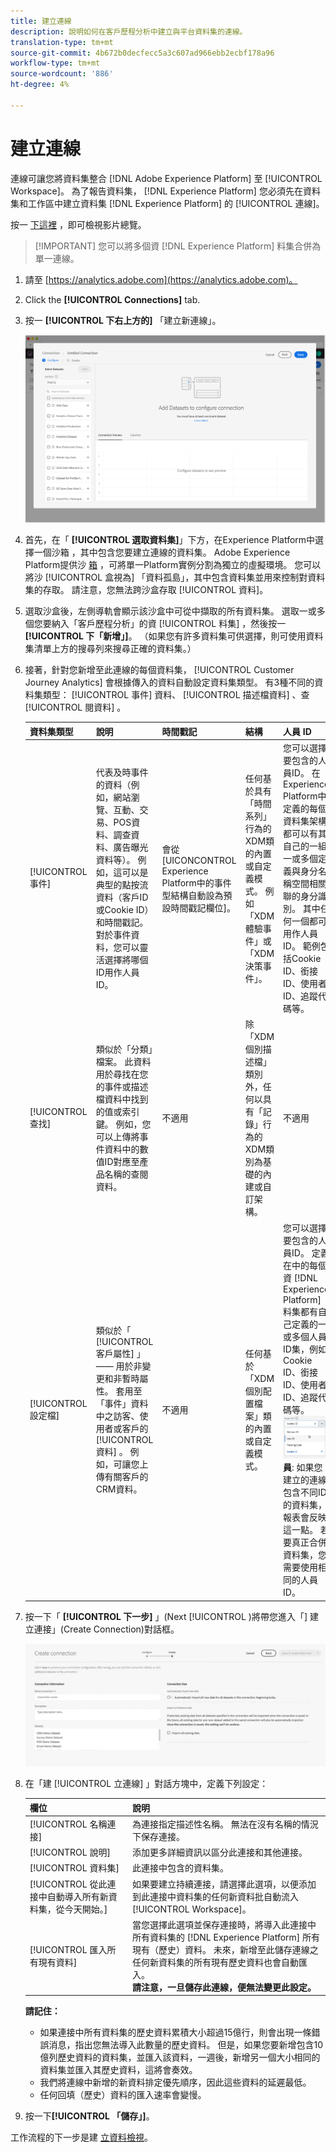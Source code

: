 ```yaml
---
title: 建立連線
description: 說明如何在客戶歷程分析中建立與平台資料集的連線。
translation-type: tm+mt
source-git-commit: 4b672b0decfecc5a3c607ad966ebb2ecbf178a96
workflow-type: tm+mt
source-wordcount: '886'
ht-degree: 4%

---
```



# 建立連線

連線可讓您將資料集整合 [!DNL Adobe Experience Platform] 至 [!UICONTROL Workspace]。 為了報告資料集， [!DNL Experience Platform] 您必須先在資料集和工作區中建立資料集 [!DNL Experience Platform] 的 [!UICONTROL 連線]。

按一 [下這裡](https://docs.adobe.com/content/help/en/platform-learn/tutorials/cja/connecting-customer-journey-analytics-to-data-sources-in-platform.html) ，即可檢視影片總覽。

>[!IMPORTANT] 您可以將多個資 [!DNL Experience Platform] 料集合併為單一連線。

1. 請至 [https://analytics.adobe.com](https://analytics.adobe.com)。

1. Click the **[!UICONTROL Connections]** tab.

1. 按一 **[!UICONTROL 下右上方的]** 「建立新連線」。

   ![建立連線](assets/create-connection.png)

1. 首先，在「 **[!UICONTROL 選取資料集]**」下方，在Experience Platform中選擇一個沙箱  ，其中包含您要建立連線的資料集。
Adobe Experience Platform提供沙 [箱](https://docs.adobe.com/content/help/en/experience-platform/sandbox/home.html) ，可將單一Platform實例分割為獨立的虛擬環境。 您可以將沙 [!UICONTROL 盒視為] 「資料孤島」，其中包含資料集並用來控制對資料集的存取。 請注意，您無法跨沙盒存取 [!UICONTROL 資料]。

1. 選取沙盒後，左側導軌會顯示該沙盒中可從中擷取的所有資料集。 選取一或多個您要納入「客戶歷程分析」的資 [!UICONTROL 料集] ，然後按一 **[!UICONTROL 下「新增」]**。 （如果您有許多資料集可供選擇，則可使用資料集清單上方的搜尋列來搜尋正確的資料集。）

1. 接著，針對您新增至此連線的每個資料集， [!UICONTROL Customer Journey Analytics] 會根據傳入的資料自動設定資料集類型。 有3種不同的資料集類型： [!UICONTROL 事件] 資料、 [!UICONTROL 描述檔資料] 、查 [!UICONTROL 閱資料] 。

   | 資料集類型 | 說明 | 時間戳記 | 結構 | 人員 ID |
   |---|---|---|---|---|
   | [!UICONTROL 事件] | 代表及時事件的資料（例如，網站瀏覽、互動、交易、POS資料、調查資料、廣告曝光資料等）。 例如，這可以是典型的點按流資料（客戶ID或Cookie ID）和時間戳記。 對於事件資料，您可以靈活選擇將哪個ID用作人員ID。 | 會從 [UICONCONTROL Experience Platform中的事件型結構自動設為預設時間戳記欄位]。 | 任何基於具有「時間系列」行為的XDM類的內置或自定義模式。 例如「XDM體驗事件」或「XDM決策事件」。 | 您可以選擇要包含的人員ID。 在Experience Platform中定義的每個資料集架構都可以有其自己的一組一或多個定義與身分名稱空間相關聯的身分識別。 其中任何一個都可用作人員ID。 範例包括Cookie ID、銜接ID、使用者ID、追蹤代碼等。 |
   | [!UICONTROL 查找] | 類似於「分類」檔案。 此資料用於尋找在您的事件或描述檔資料中找到的值或索引鍵。 例如，您可以上傳將事件資料中的數值ID對應至產品名稱的查閱資料。 | 不適用 | 除「XDM個別描述檔」類別外，任何以具有「記錄」行為的XDM類別為基礎的內建或自訂架構。 | 不適用 |
   | [!UICONTROL 設定檔] | 類似於「 [!UICONTROL 客戶屬性] 」 —— 用於非變更和非暫時屬性。 套用至「事件」資料中之訪客、使用者或客戶的 [!UICONTROL 資料] 。 例如，可讓您上傳有關客戶的CRM資料。 | 不適用 | 任何基於「XDM個別配置檔案」類的內置或自定義模式。 | 您可以選擇要包含的人員ID。 定義在中的每個資 [!DNL Experience Platform] 料集都有自己定義的一或多個人員ID集，例如Cookie ID、銜接ID、使用者ID、追蹤代碼等。<br>![人](assets/person-id.png)**員&#x200B;**: 如果您建立的連線包含不同ID的資料集，報表會反映這一點。 若要真正合併資料集，您需要使用相同的人員ID。 |

1. 按一下「 **[!UICONTROL 下一步]** 」(Next [!UICONTROL )將帶您進入「] 建立連接」(Create Connection)對話框。

   ![建立連線](assets/create-connection2.png)

1. 在「建 [!UICONTROL 立連線] 」對話方塊中，定義下列設定：

   | 欄位 | 說明 |
   |---|---|
   | [!UICONTROL 名稱連接] | 為連接指定描述性名稱。 無法在沒有名稱的情況下保存連接。 |
   | [!UICONTROL 說明] | 添加更多詳細資訊以區分此連接和其他連接。 |
   | [!UICONTROL 資料集] | 此連接中包含的資料集。 |
   | [!UICONTROL 從此連接中自動導入所有新資料集，從今天開始。] | 如果要建立持續連接，請選擇此選項，以便添加到此連接中資料集的任何新資料批自動流入 [!UICONTROL Workspace]。 |
   | [!UICONTROL 匯入所有現有資料] | 當您選擇此選項並保存連接時，將導入此連接中所有資料集的 [!DNL Experience Platform] 所有現有（歷史）資料。 未來，新增至此儲存連線之任何新資料集的所有現有歷史資料也會自動匯入。 <br>**請注意，一旦儲存此連線，便無法變更此設定。** |

   **請記住：**

   * 如果連接中所有資料集的歷史資料累積大小超過15億行，則會出現一條錯誤消息，指出您無法導入此數量的歷史資料。 但是，如果您要新增包含10億列歷史資料的資料集，並匯入該資料，一週後，新增另一個大小相同的資料集並匯入其歷史資料，這將會奏效。
   * 我們將連線中新增的新資料排定優先順序，因此這些資料的延遲最低。
   * 任何回填（歷史）資料的匯入速率會變慢。

1. 按一下&#x200B;**[!UICONTROL 「儲存」]**。

工作流程的下一步是建 [立資料檢視](/help/data-views/create-dataview.md)。
